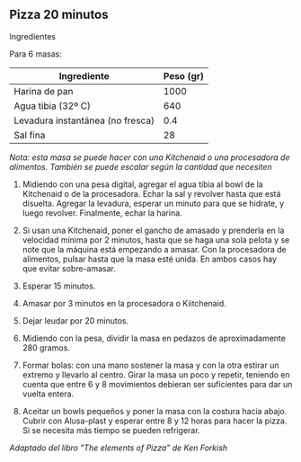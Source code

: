 

## Pizza 20 minutos

Ingredientes

Para 6 masas:


|  Ingrediente                      |  Peso (gr) |
|----------------------------------| -----------|
|  Harina de pan                    |  1000 |
|  Agua tibia (32º C)               |  640 |
|  Levadura instantánea (no fresca) |  0.4 |
|  Sal fina                         |  28 |


*Nota: esta masa se puede hacer con una Kitchenaid o una procesadora de
alimentos. También se puede escalar según la cantidad que necesiten*

1. Midiendo con una pesa digital, agregar el agua tibia al bowl de la
Kitchenaid o de la procesadora. Echar la sal y revolver hasta que está
disuelta. Agregar la levadura, esperar un minuto para que se hidrate, y
luego revolver. Finalmente, echar la harina.

2. Si usan una Kitchenaid, poner el gancho de amasado y prenderla en la
velocidad mínima por 2 minutos, hasta que se haga una sola pelota y se
note que la máquina está empezando a amasar. Con la procesadora de
alimentos, pulsar hasta que la masa esté unida. En ambos casos hay que
evitar sobre-amasar.

3. Esperar 15 minutos.

4. Amasar por 3 minutos en la procesadora o Kiitchenaid.

5. Dejar leudar por 20 minutos.

6. Midiendo con la pesa, dividir la masa en pedazos de aproximadamente 280
gramos.

7. Formar bolas: con una mano sostener la masa y con la otra estirar un
extremo y llevarlo al centro. Girar la masa un poco y repetir, teniendo
en cuenta que entre 6 y 8 movimientos debieran ser suficientes para dar
un vuelta entera.

8. Aceitar un bowls pequeños y poner la masa con la costura hacia abajo.
Cubrir con Alusa-plast y esperar entre 8 y 12 horas para hacer la pizza.
Si se necesita más tiempo se pueden refrigerar.

*Adaptado del libro "The elements of Pizza" de Ken Forkish*
